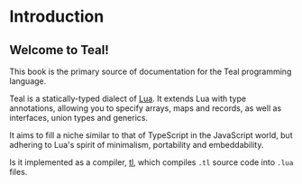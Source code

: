 # Introduction

## Welcome to Teal!

This book is the primary source of documentation for the Teal programming
language.

Teal is a statically-typed dialect of [Lua](https://www.lua.org). It extends
Lua with type annotations, allowing you to specify arrays, maps and records,
as well as interfaces, union types and generics.

It aims to fill a niche similar to that of TypeScript in the JavaScript world,
but adhering to Lua's spirit of minimalism, portability and embeddability.

Is it implemented as a compiler, [tl](https://github.com/teal-language/tl),
which compiles `.tl` source code into `.lua` files.
